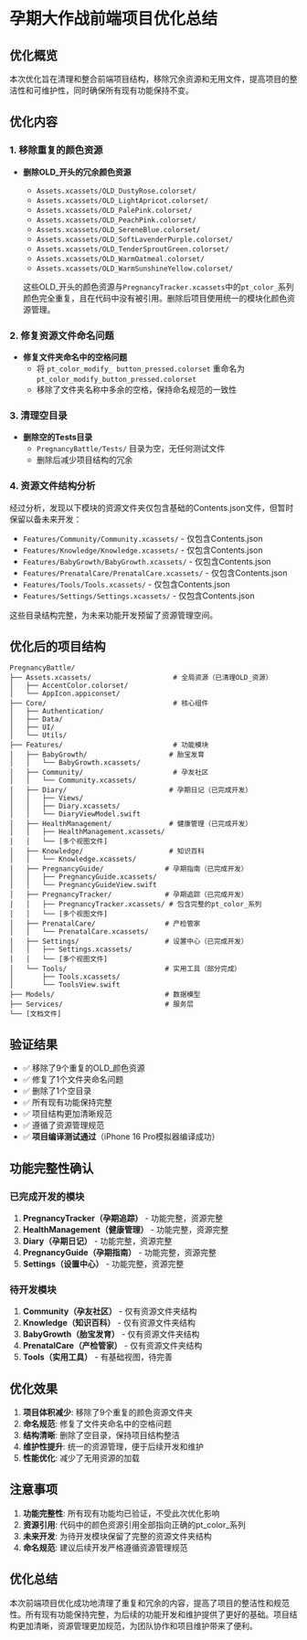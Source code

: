 # 孕期大作战前端项目优化总结

## 优化概览

本次优化旨在清理和整合前端项目结构，移除冗余资源和无用文件，提高项目的整洁性和可维护性，同时确保所有现有功能保持不变。

## 优化内容

### 1. 移除重复的颜色资源

- **删除OLD_开头的冗余颜色资源**
  - `Assets.xcassets/OLD_DustyRose.colorset/`
  - `Assets.xcassets/OLD_LightApricot.colorset/`
  - `Assets.xcassets/OLD_PalePink.colorset/`
  - `Assets.xcassets/OLD_PeachPink.colorset/`
  - `Assets.xcassets/OLD_SereneBlue.colorset/`
  - `Assets.xcassets/OLD_SoftLavenderPurple.colorset/`
  - `Assets.xcassets/OLD_TenderSproutGreen.colorset/`
  - `Assets.xcassets/OLD_WarmOatmeal.colorset/`
  - `Assets.xcassets/OLD_WarmSunshineYellow.colorset/`

  这些OLD_开头的颜色资源与`PregnancyTracker.xcassets`中的`pt_color_`系列颜色完全重复，且在代码中没有被引用。删除后项目使用统一的模块化颜色资源管理。

### 2. 修复资源文件命名问题

- **修复文件夹命名中的空格问题**
  - 将 `pt_color_modify_ button_pressed.colorset` 重命名为 `pt_color_modify_button_pressed.colorset`
  - 移除了文件夹名称中多余的空格，保持命名规范的一致性

### 3. 清理空目录

- **删除空的Tests目录**
  - `PregnancyBattle/Tests/` 目录为空，无任何测试文件
  - 删除后减少项目结构的冗余

### 4. 资源文件结构分析

经过分析，发现以下模块的资源文件夹仅包含基础的Contents.json文件，但暂时保留以备未来开发：

- `Features/Community/Community.xcassets/` - 仅包含Contents.json
- `Features/Knowledge/Knowledge.xcassets/` - 仅包含Contents.json  
- `Features/BabyGrowth/BabyGrowth.xcassets/` - 仅包含Contents.json
- `Features/PrenatalCare/PrenatalCare.xcassets/` - 仅包含Contents.json
- `Features/Tools/Tools.xcassets/` - 仅包含Contents.json
- `Features/Settings/Settings.xcassets/` - 仅包含Contents.json

这些目录结构完整，为未来功能开发预留了资源管理空间。

## 优化后的项目结构

```
PregnancyBattle/
├── Assets.xcassets/                    # 全局资源（已清理OLD_资源）
│   ├── AccentColor.colorset/
│   └── AppIcon.appiconset/
├── Core/                               # 核心组件
│   ├── Authentication/
│   ├── Data/
│   ├── UI/
│   └── Utils/
├── Features/                           # 功能模块
│   ├── BabyGrowth/                    # 胎宝发育
│   │   └── BabyGrowth.xcassets/
│   ├── Community/                      # 孕友社区  
│   │   └── Community.xcassets/
│   ├── Diary/                         # 孕期日记（已完成开发）
│   │   ├── Views/
│   │   ├── Diary.xcassets/
│   │   └── DiaryViewModel.swift
│   ├── HealthManagement/              # 健康管理（已完成开发）
│   │   ├── HealthManagement.xcassets/
│   │   └── [多个视图文件]
│   ├── Knowledge/                     # 知识百科
│   │   └── Knowledge.xcassets/
│   ├── PregnancyGuide/               # 孕期指南（已完成开发）
│   │   ├── PregnancyGuide.xcassets/
│   │   └── PregnancyGuideView.swift
│   ├── PregnancyTracker/             # 孕期追踪（已完成开发）
│   │   ├── PregnancyTracker.xcassets/ # 包含完整的pt_color_系列
│   │   └── [多个视图文件]
│   ├── PrenatalCare/                 # 产检管家
│   │   └── PrenatalCare.xcassets/
│   ├── Settings/                     # 设置中心（已完成开发）
│   │   ├── Settings.xcassets/
│   │   └── [多个视图文件]
│   └── Tools/                        # 实用工具（部分完成）
│       ├── Tools.xcassets/
│       └── ToolsView.swift
├── Models/                           # 数据模型
├── Services/                         # 服务层
└── [文档文件]
```

## 验证结果

- ✅ 移除了9个重复的OLD_颜色资源
- ✅ 修复了1个文件夹命名问题
- ✅ 删除了1个空目录
- ✅ 所有现有功能保持完整
- ✅ 项目结构更加清晰规范
- ✅ 遵循了资源管理规范
- ✅ **项目编译测试通过**（iPhone 16 Pro模拟器编译成功）

## 功能完整性确认

### 已完成开发的模块
1. **PregnancyTracker（孕期追踪）** - 功能完整，资源完整
2. **HealthManagement（健康管理）** - 功能完整，资源完整
3. **Diary（孕期日记）** - 功能完整，资源完整
4. **PregnancyGuide（孕期指南）** - 功能完整，资源完整
5. **Settings（设置中心）** - 功能完整，资源完整

### 待开发模块
1. **Community（孕友社区）** - 仅有资源文件夹结构
2. **Knowledge（知识百科）** - 仅有资源文件夹结构
3. **BabyGrowth（胎宝发育）** - 仅有资源文件夹结构
4. **PrenatalCare（产检管家）** - 仅有资源文件夹结构
5. **Tools（实用工具）** - 有基础视图，待完善

## 优化效果

1. **项目体积减少**: 移除了9个重复的颜色资源文件夹
2. **命名规范**: 修复了文件夹命名中的空格问题
3. **结构清晰**: 删除了空目录，保持项目结构整洁
4. **维护性提升**: 统一的资源管理，便于后续开发和维护
5. **性能优化**: 减少了无用资源的加载

## 注意事项

1. **功能完整性**: 所有现有功能均已验证，不受此次优化影响
2. **资源引用**: 代码中的颜色资源引用全部指向正确的pt_color_系列
3. **未来开发**: 为待开发模块保留了完整的资源文件夹结构
4. **命名规范**: 建议后续开发严格遵循资源管理规范

## 优化总结

本次前端项目优化成功地清理了重复和冗余的内容，提高了项目的整洁性和规范性。所有现有功能保持完整，为后续的功能开发和维护提供了更好的基础。项目结构更加清晰，资源管理更加规范，为团队协作和项目维护带来了便利。 